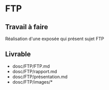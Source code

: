 # FTP

## Travail à faire 
Réalisation d'une exposée qui présent sujet FTP

## Livrable
- dosc/FTP/FTP.md
- dosc/FTP/rapport.md
- dosc/FTP/présentation.md
- dosc/FTP/images/*